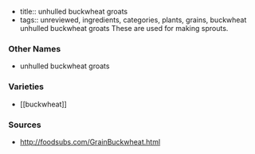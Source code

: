 - title:: unhulled buckwheat groats
- tags:: unreviewed, ingredients, categories, plants, grains, buckwheat
unhulled buckwheat groats These are used for making sprouts.

### Other Names

* unhulled buckwheat groats

### Varieties

* [[buckwheat]]

### Sources
* http://foodsubs.com/GrainBuckwheat.html
